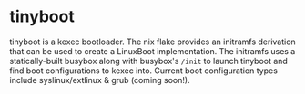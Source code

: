 # tinyboot

tinyboot is a kexec bootloader. The nix flake provides an initramfs derivation
that can be used to create a LinuxBoot implementation. The initramfs uses a
statically-built busybox along with busybox's `/init` to launch tinyboot and
find boot configurations to kexec into. Current boot configuration types
include syslinux/extlinux & grub (coming soon!).

